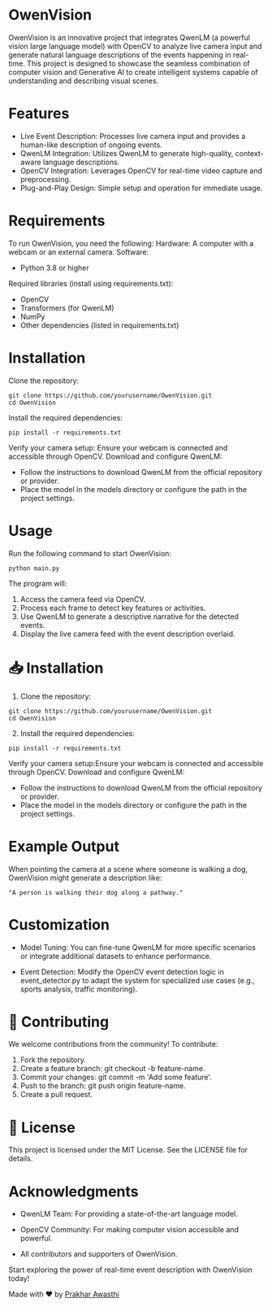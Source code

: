 # OwenVision 
OwenVision is an innovative project that integrates QwenLM (a powerful vision large language model) with OpenCV to analyze live camera input and generate natural language descriptions of the events happening in real-time. This project is designed to showcase the seamless combination of computer vision and Generative AI to create intelligent systems capable of understanding and describing visual scenes.

# Features
- Live Event Description: Processes live camera input and provides a human-like description of ongoing events.
- QwenLM Integration: Utilizes QwenLM to generate high-quality, context-aware language descriptions.
- OpenCV Integration: Leverages OpenCV for real-time video capture and preprocessing.
- Plug-and-Play Design: Simple setup and operation for immediate usage.

# Requirements
To run OwenVision, you need the following:
Hardware: A computer with a webcam or an external camera.
Software:
- Python 3.8 or higher

Required libraries (install using requirements.txt):
- OpenCV
- Transformers (for QwenLM)
- NumPy
- Other dependencies (listed in requirements.txt)

# Installation
Clone the repository:
```
git clone https://github.com/yourusername/OwenVision.git
cd OwenVision
```
Install the required dependencies:
```
pip install -r requirements.txt
```
Verify your camera setup:
Ensure your webcam is connected and accessible through OpenCV.
Download and configure QwenLM:
- Follow the instructions to download QwenLM from the official repository or provider.
- Place the model in the models directory or configure the path in the project settings. 

# Usage
Run the following command to start OwenVision:
```
python main.py
```
The program will:
1. Access the camera feed via OpenCV.
2. Process each frame to detect key features or activities.
3. Use QwenLM to generate a descriptive narrative for the detected events.
4. Display the live camera feed with the event description overlaid.

# 📥 Installation
1. Clone the repository:
```
git clone https://github.com/yourusername/OwenVision.git
cd OwenVision
```
2. Install the required dependencies:
```
pip install -r requirements.txt
```
Verify your camera setup:Ensure your webcam is connected and accessible through OpenCV.
Download and configure QwenLM:
- Follow the instructions to download QwenLM from the official repository or provider.
- Place the model in the models directory or configure the path in the project settings.

# Example Output

When pointing the camera at a scene where someone is walking a dog, OwenVision might generate a description like:
```
"A person is walking their dog along a pathway."
```
# Customization

- Model Tuning: You can fine-tune QwenLM for more specific scenarios or integrate additional datasets to enhance performance.

- Event Detection: Modify the OpenCV event detection logic in event_detector.py to adapt the system for specialized use cases (e.g., sports analysis, traffic monitoring).

# 🤝 Contributing

We welcome contributions from the community! To contribute:

1. Fork the repository.
2. Create a feature branch: git checkout -b feature-name.
3. Commit your changes: git commit -m 'Add some feature'.
4. Push to the branch: git push origin feature-name.
5. Create a pull request.

# 📝 License
This project is licensed under the MIT License. See the LICENSE file for details.

# Acknowledgments

- QwenLM Team: For providing a state-of-the-art language model.

- OpenCV Community: For making computer vision accessible and powerful.

- All contributors and supporters of OwenVision.

Start exploring the power of real-time event description with OwenVision today!

Made with ❤️ by [Prakhar Awasthi](https://github.com/prakhar105)
